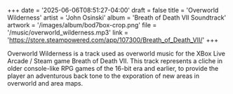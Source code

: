 +++
date = '2025-06-06T08:51:27-04:00'
draft = false
title = 'Overworld Wilderness'
artist = 'John Osinski'
album = 'Breath of Death VII Soundtrack'
artwork = '/images/album/bod7box-crop.png'
file = '/music/overworld_wilderness.mp3'
link = 'https://store.steampowered.com/app/107300/Breath_of_Death_VII/'
+++

Overworld Wilderness is a track used as overworld music for the XBox
Live Arcade / Steam game Breath of Death VII. This track represents a
cliche in older console-like RPG games of the 16-bit era and earlier,
to provide the player an adventurous back tone to the exporation of
new areas in overworld and area maps.
